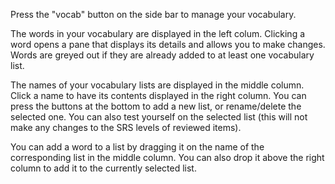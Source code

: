 Press the "vocab" button on the side bar to manage your vocabulary.

The words in your vocabulary are displayed in the left colum. Clicking a word opens a pane that displays its details and allows you to make changes. Words are greyed out if they are already added to at least one vocabulary list.

The names of your vocabulary lists are displayed in the middle column. Click a name to have its contents displayed in the right column. You can press the buttons at the bottom to add a new list, or rename/delete the selected one. You can also test yourself on the selected list (this will not make any changes to the SRS levels of reviewed items).

You can add a word to a list by dragging it on the name of the corresponding list in the middle column. You can also drop it above the right column to add it to the currently selected list.
